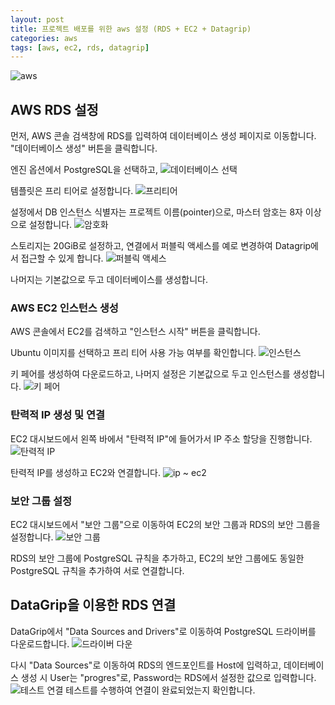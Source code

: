 ```yaml
---
layout: post
title: 프로젝트 배포를 위한 aws 설정 (RDS + EC2 + Datagrip)
categories: aws
tags: [aws, ec2, rds, datagrip]
---
```

![aws](https://sunnyfterrain.github.io/assets/img/awslogo.png)

## AWS RDS 설정

먼저, AWS 콘솔 검색창에 RDS를 입력하여 데이터베이스 생성 페이지로 이동합니다.
"데이터베이스 생성" 버튼을 클릭합니다.

엔진 옵션에서 PostgreSQL을 선택하고, 
![데이터베이스 선택](https://img1.daumcdn.net/thumb/R1280x0/?scode=mtistory2&fname=https%3A%2F%2Fblog.kakaocdn.net%2Fdn%2Fd4uX7F%2Fbtr3kx3fOOX%2Fy5UAx3faBy47FDcWvXaHIK%2Fimg.png)

템플릿은 프리 티어로 설정합니다.
![프리티어](https://img1.daumcdn.net/thumb/R1280x0/?scode=mtistory2&fname=https%3A%2F%2Fblog.kakaocdn.net%2Fdn%2FmqNlc%2Fbtr3kzfH0bw%2FYQTOQnXYZoX6cVQSZB0rsk%2Fimg.png)

설정에서 DB 인스턴스 식별자는 프로젝트 이름(pointer)으로, 마스터 암호는 8자 이상으로 설정합니다.
![암호화](https://img1.daumcdn.net/thumb/R1280x0/?scode=mtistory2&fname=https%3A%2F%2Fblog.kakaocdn.net%2Fdn%2FwTlJK%2Fbtr3Hn5QA3i%2FCJMpLaaJ7E23B3Ewn7fDBK%2Fimg.png)

스토리지는 20GiB로 설정하고, 연결에서 퍼블릭 액세스를 예로 변경하여 Datagrip에서 접근할 수 있게 합니다.
![퍼블릭 액세스](https://img1.daumcdn.net/thumb/R1280x0/?scode=mtistory2&fname=https%3A%2F%2Fblog.kakaocdn.net%2Fdn%2FcjzqPO%2Fbtr3psm2UyA%2FNonX97wGTLptF502G9T3gK%2Fimg.png)

나머지는 기본값으로 두고 데이터베이스를 생성합니다.

### AWS EC2 인스턴스 생성

AWS 콘솔에서 EC2를 검색하고 "인스턴스 시작" 버튼을 클릭합니다.

Ubuntu 이미지를 선택하고 프리 티어 사용 가능 여부를 확인합니다.
![인스턴스](https://img1.daumcdn.net/thumb/R1280x0/?scode=mtistory2&fname=https%3A%2F%2Fblog.kakaocdn.net%2Fdn%2FcU5LNb%2Fbtr3vOcfQZ8%2FbagA8GAyCbxhDdl9w54Zc0%2Fimg.png)

키 페어를 생성하여 다운로드하고, 나머지 설정은 기본값으로 두고 인스턴스를 생성합니다.
![키 페어](https://img1.daumcdn.net/thumb/R1280x0/?scode=mtistory2&fname=https%3A%2F%2Fblog.kakaocdn.net%2Fdn%2Fc7WZUI%2Fbtr3IC2yRkw%2FdcPgjT2P0G3SHD2YPaNmUk%2Fimg.png)

### 탄력적 IP 생성 및 연결

EC2 대시보드에서 왼쪽 바에서 "탄력적 IP"에 들어가서 IP 주소 할당을 진행합니다.
![탄력적 IP](https://img1.daumcdn.net/thumb/R1280x0/?scode=mtistory2&fname=https%3A%2F%2Fblog.kakaocdn.net%2Fdn%2FbZixtD%2Fbtr3vODjxt5%2FSKaVn9EuM0nyzdq0dJ7sv0%2Fimg.png)

탄력적 IP를 생성하고 EC2와 연결합니다.
![ip ~ ec2](https://img1.daumcdn.net/thumb/R1280x0/?scode=mtistory2&fname=https%3A%2F%2Fblog.kakaocdn.net%2Fdn%2FdvWjvh%2Fbtr3CmT0N2a%2FVofP0G1F088EhjxnSRKubK%2Fimg.png)

### 보안 그룹 설정

EC2 대시보드에서 "보안 그룹"으로 이동하여 EC2의 보안 그룹과 RDS의 보안 그룹을 설정합니다.
![보안 그룹](https://img1.daumcdn.net/thumb/R1280x0/?scode=mtistory2&fname=https%3A%2F%2Fblog.kakaocdn.net%2Fdn%2FnoFfC%2Fbtr3psHknft%2F1MInXjIb2ZdK6V0rGyN5g1%2Fimg.png)

RDS의 보안 그룹에 PostgreSQL 규칙을 추가하고, EC2의 보안 그룹에도 동일한 PostgreSQL 규칙을 추가하여 서로 연결합니다.


## DataGrip을 이용한 RDS 연결

DataGrip에서 "Data Sources and Drivers"로 이동하여 PostgreSQL 드라이버를 다운로드합니다.
![드라이버 다운](https://img1.daumcdn.net/thumb/R1280x0/?scode=mtistory2&fname=https%3A%2F%2Fblog.kakaocdn.net%2Fdn%2F88ejV%2Fbtr3IElK7TF%2F3hGx8yqfAgtzmBE18dePB1%2Fimg.png)

다시 "Data Sources"로 이동하여 RDS의 엔드포인트를 Host에 입력하고, 데이터베이스 생성 시 User는 "progres"로, Password는 RDS에서 설정한 값으로 입력합니다.
![테스트](https://img1.daumcdn.net/thumb/R1280x0/?scode=mtistory2&fname=https%3A%2F%2Fblog.kakaocdn.net%2Fdn%2FbTT1qv%2Fbtr3psm2TXX%2FpUZ20NKtPLpD5X1Wnk0OJK%2Fimg.png)
연결 테스트를 수행하여 연결이 완료되었는지 확인합니다.
